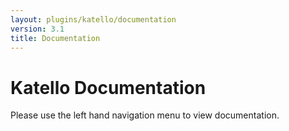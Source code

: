 ```yaml
---
layout: plugins/katello/documentation
version: 3.1
title: Documentation
---
```


# Katello Documentation

Please use the left hand navigation menu to view documentation.
